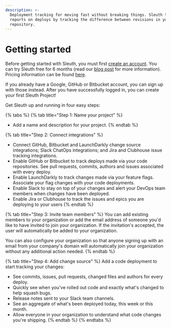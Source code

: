 ```yaml
---
description: >-
  Deployment tracking for moving fast without breaking things. Sleuth tracks and
  reports on deploys by tracking the difference between revisions in your code
  repository.
---
```


# Getting started

Before getting started with Sleuth, you must first [create an account](https://app.sleuth.io/account/signup/). You can try Sleuth free for 6 months \(read our [blog post](https://www.sleuth.io/post/now-try-sleuth-free-for-six-months) for more information\). Pricing information can be found [here](https://www.sleuth.io/pricing). 

If you already have a Google, GitHub or Bitbucket account, you can sign up with those instead. After you have successfully logged in, you can create your first Sleuth Project!  

Get Sleuth up and running in four easy steps:   

{% tabs %}
{% tab title="Step 1: Name your project" %}
* Add a name and description for your project. 
{% endtab %}

{% tab title="Step 2: Connect integrations" %}
* Connect GitHub, Bitbucket and LaunchDarkly change source integrations; Slack ChatOps integrations; and Jira and Clubhouse issue tracking integrations. 
* Enable GitHub or Bitbucket to track deploys made via your code repositories. See pull requests, commits, authors and issues associated with every deploy.
* Enable LaunchDarkly to track changes made via your feature flags. Associate your flag changes with your code deployments.
* Enable Slack to stay on top of your changes and alert your DevOps team members when changes have been deployed.
* Enable Jira or Clubhouse to track the issues and epics you are deploying to your users
{% endtab %}

{% tab title="Step 3: Invite team members" %}
You can add existing members to your organization or add the email address of someone you'd like to have invited to join your organization. If the invitation's accepted, the user will automatically be added to your organization. 

You can also configure your organization so that anyone signing up with an email from your company's domain will automatically join your organization without any additional action needed.
{% endtab %}

{% tab title="Step 4: Add change source" %}
Add a code deployment to start tracking your changes:

* See commits, issues, pull requests, changed files and authors for every deploy.
* Quickly see when you've rolled out code and exactly what's changed to help squash bugs.
* Release notes sent to your Slack team channels.
* See an aggregate of what's been deployed today, this week or this month.
* Allow everyone in your organization to understand what code changes you're shipping.
{% endtab %}
{% endtabs %}

